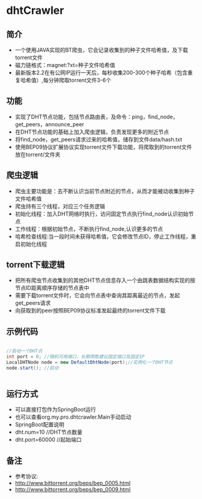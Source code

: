 # dhtCrawler

## 简介
* 一个使用JAVA实现的BT爬虫，它会记录收集到的种子文件哈希值，及下载torrent文件
* 磁力链格式：magnet:?xt=种子文件哈希值
* 最新版本2.2在有公网IP运行一天后，每秒收集200-300个种子哈希（包含重复哈希值）,每分钟爬取torrent文件3-6个


## 功能

* 实现了DHT节点功能，包括节点路由表，及命令：ping，find_node，get_peers，announce_peer
* 在DHT节点功能的基础上加入爬虫逻辑，负责发现更多的附近节点
* 将find_node，get_peers请求过来的哈希值，储存到文件data/hash.txt
* 使用BEP09协议扩展协议实现torrent文件下载功能，将爬取到的torrent文件放在torrent/文件夹

## 爬虫逻辑

* 爬虫主要功能是：去不断认识当前节点附近的节点，从而才能被动收集到种子文件哈希值
* 爬虫持有三个线程，对应三个任务逻辑
* 初始化线程：加入DHT网络时执行，访问固定节点执行find_node认识初始节点
* 工作线程：根据初始节点，不断执行find_node,认识更多的节点
* 哈希检查线程:当一段时间未获得哈希值，它会修改节点ID，停止工作线程，重启初始化线程

## torrent下载逻辑

* 把所有爬虫节点收集到的其他DHT节点信息存入一个由跳表数据结构实现的按节点ID距离顺序存储的节点表中
* 需要下载torrent文件时，它会向节点表中查询其距离最近的节点，发起get_peers请求
* 向获取到的peer按照BEP09协议标准发起最终的torrent文件下载 

## 示例代码
```java

//启动一个DHT点
int port = 0; //随机可用端口，长期爬取建议固定端口及固定IP
LocalDHTNode node = new DefaultDhtNode(port);//实例化一个DHT节点
node.start(); //启动
			
```

## 运行方式

* 可以直接打包作为SpringBoot运行
* 也可以查看org.my.pro.dhtcrawler.Main手动启动
* SpringBoot配置说明
* dht.num=10 //DHT节点数量
* dht.port=60000 //起始端口

## 备注

* 参考协议: 
* http://www.bittorrent.org/beps/bep_0005.html
* http://www.bittorrent.org/beps/bep_0009.html

